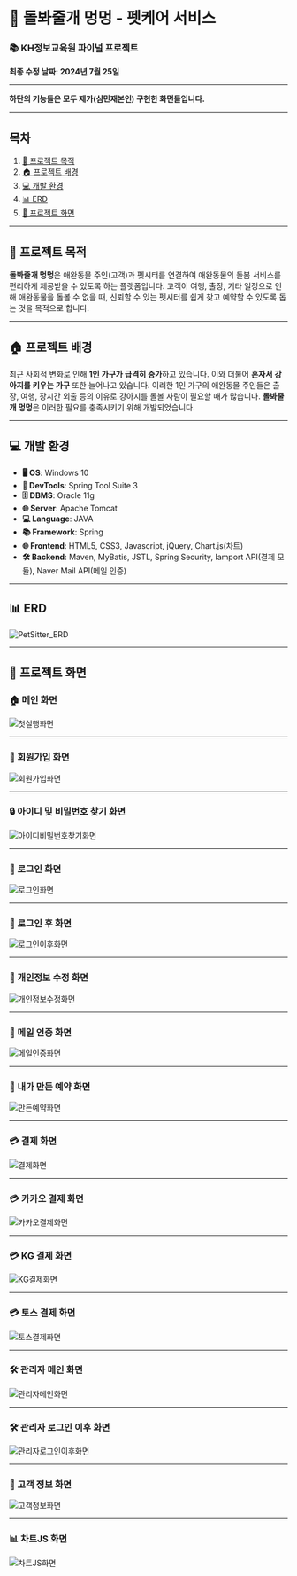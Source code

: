 # 🐶 돌봐줄개 멍멍 - 펫케어 서비스

### 📚 KH정보교육원 파이널 프로젝트

**최종 수정 날짜: 2024년 7월 25일**

---

**하단의 기능들은 모두 제가(심민재본인) 구현한 화면들입니다.**

---

## 목차
1. [🎯 프로젝트 목적](#-프로젝트-목적)
2. [🏠 프로젝트 배경](#-프로젝트-배경)
3. [💻 개발 환경](#-개발-환경)
4. [📊 ERD](#-erd)
5. [📸 프로젝트 화면](#-프로젝트-화면)

---

## 🎯 프로젝트 목적
**돌봐줄개 멍멍**은 애완동물 주인(고객)과 펫시터를 연결하여 애완동물의 돌봄 서비스를 편리하게 제공받을 수 있도록 하는 플랫폼입니다. 고객이 여행, 출장, 기타 일정으로 인해 애완동물을 돌볼 수 없을 때, 신뢰할 수 있는 펫시터를 쉽게 찾고 예약할 수 있도록 돕는 것을 목적으로 합니다.

---

## 🏠 프로젝트 배경
최근 사회적 변화로 인해 **1인 가구가 급격히 증가**하고 있습니다. 이와 더불어 **혼자서 강아지를 키우는 가구** 또한 늘어나고 있습니다. 이러한 1인 가구의 애완동물 주인들은 출장, 여행, 장시간 외출 등의 이유로 강아지를 돌볼 사람이 필요할 때가 많습니다. **돌봐줄개 멍멍**은 이러한 필요를 충족시키기 위해 개발되었습니다.

---

## 💻 개발 환경
- **🖥️ OS**: Windows 10
- **🔧 DevTools**: Spring Tool Suite 3
- **🗄️ DBMS**: Oracle 11g
- **🌐 Server**: Apache Tomcat
- **💻 Language**: JAVA
- **📚 Framework**: Spring
- **🌐 Frontend**: HTML5, CSS3, Javascript, jQuery, Chart.js(차트)
- **🛠️ Backend**: Maven, MyBatis, JSTL, Spring Security, Iamport API(결제 모듈), Naver Mail API(메일 인증)

---

## 📊 ERD
![PetSitter_ERD](images_git/PetSitter_ERD.png)

---

## 📸 프로젝트 화면

### 🏠 메인 화면
![첫실행화면](images_git/첫실행.png)

---

### 📝 회원가입 화면
![회원가입화면](images_git/회원가입.png)

---

### 🔒 아이디 및 비밀번호 찾기 화면
![아이디비밀번호찾기화면](images_git/아이디비밀번호찾기.png)

---

### 🔑 로그인 화면
![로그인화면](images_git/로그인.png)

---

### 🏡 로그인 후 화면
![로그인이후화면](images_git/로그인이후.png)

---

### 👤 개인정보 수정 화면
![개인정보수정화면](images_git/개인정보수정.png)

---

### 📧 메일 인증 화면
![메일인증화면](images_git/메일인증.png)

---

### 📅 내가 만든 예약 화면
![만든예약화면](images_git/만든예약.png)

---

### 💳 결제 화면
![결제화면](images_git/결제.png)

---

### 💳 카카오 결제 화면
![카카오결제화면](images_git/카카오결제.png)

---

### 💳 KG 결제 화면
![KG결제화면](images_git/KG결제.png)

---

### 💳 토스 결제 화면
![토스결제화면](images_git/토스결제.png)

---

### 🛠️ 관리자 메인 화면
![관리자메인화면](images_git/관리자메인.png)

---

### 🛠️ 관리자 로그인 이후 화면
![관리자로그인이후화면](images_git/관리자로그인이후.png)

---

### 👥 고객 정보 화면
![고객정보화면](images_git/고객정보.png)

---

### 📊 차트JS 화면
![차트JS화면](images_git/차트JS.png)
